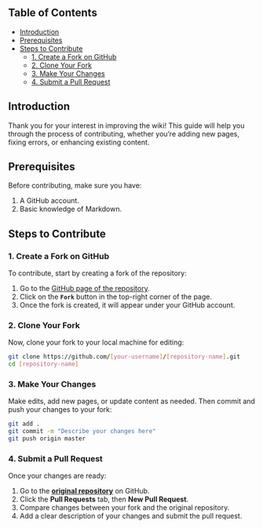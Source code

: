## Table of Contents

- [Introduction](#introduction)
- [Prerequisites](#prerequisites)
- [Steps to Contribute](#steps-to-contribute)
    - [1. Create a Fork on GitHub](#1-create-a-fork-on-github)
    - [2. Clone Your Fork](#2-clone-your-fork)
    - [3. Make Your Changes](#3-make-your-changes)
    - [4. Submit a Pull Request](#4-submit-a-pull-request)

## Introduction

Thank you for your interest in improving the wiki! This guide will help you through the process of contributing, whether you’re adding new pages, fixing errors, or enhancing existing content.

## Prerequisites

Before contributing, make sure you have:

1. A GitHub account.
2. Basic knowledge of Markdown.

## Steps to Contribute

### 1. Create a Fork on GitHub

To contribute, start by creating a fork of the repository:

1. Go to the [GitHub page of the repository](https://github.com/Zagrios/bs-manager).
2. Click on the __`Fork`__ button in the top-right corner of the page.
3. Once the fork is created, it will appear under your GitHub account.

### 2. Clone Your Fork

Now, clone your fork to your local machine for editing:

```bash
git clone https://github.com/[your-username]/[repository-name].git
cd [repository-name]
```

### 3. Make Your Changes

Make edits, add new pages, or update content as needed. Then commit and push your changes to your fork:

```bash
git add .
git commit -m "Describe your changes here"
git push origin master
```

### 4. Submit a Pull Request

Once your changes are ready:

1. Go to the __[original repository](https://github.com/Zagrios/bs-manager)__ on GitHub.
2. Click the __Pull Requests__ tab, then __New Pull Request__.
3. Compare changes between your fork and the original repository.
4. Add a clear description of your changes and submit the pull request.
